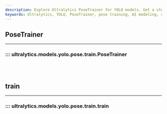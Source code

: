 ```yaml
---
description: Explore Ultralytics PoseTrainer for YOLO models. Get a step-by-step guide on how to train on custom pose data for more accurate AI modeling.
keywords: Ultralytics, YOLO, PoseTrainer, pose training, AI modeling, custom data training
---
```


## PoseTrainer
---
### ::: ultralytics.models.yolo.pose.train.PoseTrainer
<br><br>

## train
---
### ::: ultralytics.models.yolo.pose.train.train
<br><br>